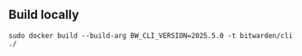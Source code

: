 

## Build locally

```shell
sudo docker build --build-arg BW_CLI_VERSION=2025.5.0 -t bitwarden/cli ./
```
